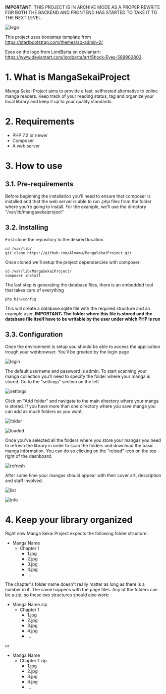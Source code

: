 **IMPORTANT**: THIS PROJECT IS IN ARCHIVE MODE AS A PROPER REWRITE FOR BOTH THE BACKEND AND FRONTEND HAS STARTED TO TAKE IT TO THE NEXT LEVEL.

![logo](doc/img/logo.png)

This project uses bootstrap template from https://startbootstrap.com/themes/sb-admin-2/

Eyes on the logo from LordBarta on deviantart: https://www.deviantart.com/lordbarta/art/Shock-Eyes-589962803

# 1. What is MangaSekaiProject
Manga Sekai Project aims to provide a fast, selfhosted alternative to online manga readers. Keep track of your reading status, tag and organize your local library and keep it up to your quality standards.

# 2. Requirements
- PHP 7.2 or newer
- Composer
- A web server

# 3. How to use
## 3.1. Pre-requirements
Before beginning the installation you'll need to ensure that composer is installed and that the web server is able to run .php files from the folder where you're going to install. For the example, we'll use the directory "/var/lib/mangasekaiproject"

## 3.2. Installing
First clone the repository to the desired location.
```
cd /var/lib/
git clone https://github.com/Almamu/MangaSekaiProject.git
```
Once cloned we'll setup the project dependencies with composer:
```
cd /var/lib/MangaSekaiProject/
composer install
```
The last step is generating the database files, there is an embedded tool that takes care of everything
```
php bin/config
```
This will create a database.sqlite file with the required structure and an example user.
**IMPORTANT: The folder where this file is stored and the database file itself have to be writable by the user under which PHP is run**

## 3.3. Configuration
Once the environment is setup you should be able to access the application trough your webbrowser. You'll be greeted by the login page

![login](doc/img/login.png) 

The default username and password is admin.
To start scanning your manga collection you'll need to specify the folder where your manga is stored. Go to the "settings" section on the left

![settings](doc/img/folder-settings.png)

Click on "Add folder" and navigate to the main directory where your manga is stored. If you have more than one directory where you save manga you can add as much folders as you want.

![folder](doc/img/manga-folders.png)

![loaded](doc/img/folder-settings-loaded.png)

Once you've selected all the folders where you store your mangas you need to refresh the library in order to scan the folders and download the basic manga information. You can do so clicking on the "reload" icon on the top-right of the dashboard.

![refresh](doc/img/manga-refresh.png)

After some time your mangas should appear with their cover art, description and staff involved.

![list](doc/img/manga-list.png)

![info](doc/img/manga-info.png)

# 4. Keep your library organized
Right now Manga Sekai Project expects the following folder structure:
- Manga Name
    - Chapter 1
        - 1.jpg 
        - 2.jpg
        - 3.jpg
        - 4.jpg
        - ...
        
The chapter's folder name doesn't really matter as long as there is a number in it. The same happens with the page files.
Any of the folders can be a zip, so these two structures should also work:
- Manga Name.zip
    - Chapter 1
        - 1.jpg 
        - 2.jpg
        - 3.jpg
        - 4.jpg
        - ...
        
or
- Manga Name
    - Chapter 1.zip
        - 1.jpg 
        - 2.jpg
        - 3.jpg
        - 4.jpg
        - ...
